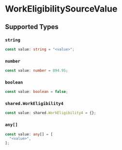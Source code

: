# WorkEligibilitySourceValue


## Supported Types

### `string`

```typescript
const value: string = "<value>";
```

### `number`

```typescript
const value: number = 894.95;
```

### `boolean`

```typescript
const value: boolean = false;
```

### `shared.WorkEligibility4`

```typescript
const value: shared.WorkEligibility4 = {};
```

### `any[]`

```typescript
const value: any[] = [
  "<value>",
];
```

